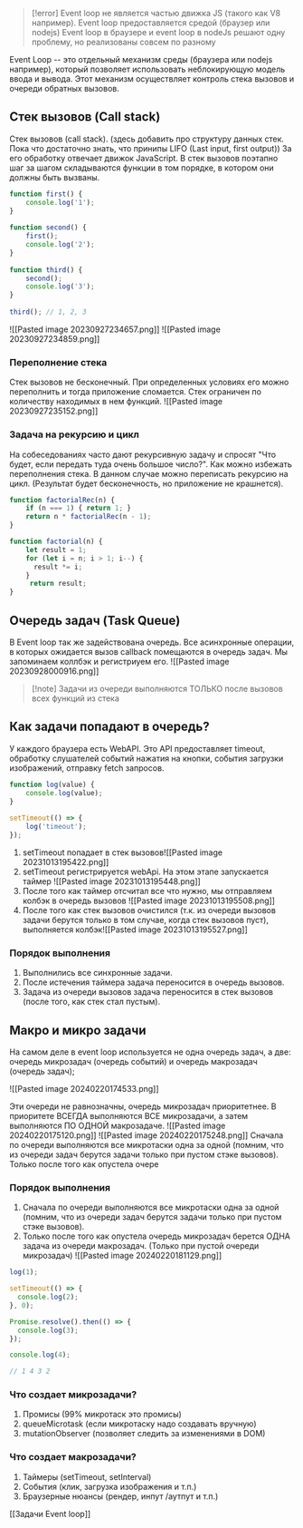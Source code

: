 >[!error] Event loop не является частью движка JS (такого как V8 например). Event loop предоставляется средой (браузер или nodejs)
>Event loop в браузере и event loop в nodeJs решают одну проблему, но реализованы совсем по разному

Event Loop -- это отдельный механизм среды (браузера или nodejs например), который позволяет использовать неблокирующую модель ввода и вывода. Этот механизм осуществляет контроль стека вызовов и очереди обратных вызовов.

## Стек вызовов (Call stack)
Стек вызовов (call stack). (здесь добавить про структуру данных стек. Пока что достаточно знать, что принипы LIFO (Last input, first output)) За его обработку отвечает движок JavaScript. В стек вызовов поэтапно шаг за шагом складываются функции в том порядке, в котором они должны быть вызваны.

```js
function first() {  
    console.log('1');  
}  
  
function second() {  
    first();  
    console.log('2');  
}  
  
function third() {  
    second();  
    console.log('3');  
}  
  
third(); // 1, 2, 3
```
![[Pasted image 20230927234657.png]]
![[Pasted image 20230927234859.png]]

### Переполнение стека
Стек вызовов не бесконечный. При определенных условиях его можно переполнить и тогда приложение сломается. Стек ограничен по количеству находимых в нем функций.
![[Pasted image 20230927235152.png]]

### Задача на рекурсию и цикл
На собеседованиях часто дают рекурсивную задачу и спросят "Что будет, если передать туда очень большое число?". Как можно избежать переполнения стека. 
В данном случае можно переписать рекурсию на цикл. (Результат будет бесконечность, но приложение не крашнется).
```js
function factorialRec(n) {  
    if (n === 1) { return 1; }  
    return n * factorialRec(n - 1);  
}  

function factorial(n) {  
    let result = 1;  
    for (let i = n; i > 1; i--) {  
      result *= i;  
    }   
     return result;  
}
```

## Очередь задач (Task Queue)
В Event loop так же задействована очередь.
Все асинхронные операции, в которых ожидается вызов callback помещаются в очередь задач. Мы запоминаем коллбэк и регистриуем его. ![[Pasted image 20230928000916.png]]
>[!note] Задачи из очереди выполняются ТОЛЬКО после вызовов всех функций из стека

## Как задачи попадают в очередь?
У каждого браузера есть WebAPI. Это API предоставляет timeout, обработку слушателей событий нажатия на кнопки, события загрузки изображений, отправку fetch запросов.
```js
function log(value) {  
    console.log(value);  
}  
  
setTimeout(() => {  
    log('timeout');  
});
```

1. setTimeout попадает в стек вызовов![[Pasted image 20231013195422.png]]
2. setTimeout регистрируется webApi. На этом этапе запускается таймер ![[Pasted image 20231013195448.png]]
3. После того как таймер отсчитал все что нужно, мы отправляем колбэк в очередь вызовов ![[Pasted image 20231013195508.png]]
4. После того как стек вызовов очистился (т.к. из очереди вызовов задачи берутся только в том случае, когда стек вызовов пуст), выполняется колбэк![[Pasted image 20231013195527.png]]
### Порядок выполнения 
1. Выполнились все синхронные задачи.
2. После истечения таймера задача переносится в очередь вызовов. 
3. Задача из очереди вызовов задача переносится в стек вызовов (после того, как стек стал пустым).

## Макро и микро задачи
На самом деле в event loop используется не одна очередь задач, а две: очередь микрозадач (очередь событий) и очередь макрозадач (очередь задач);

![[Pasted image 20240220174533.png]]

Эти очереди не равнозначны, очередь микрозадач приоритетнее. В приоритете ВСЕГДА выполняются ВСЕ микрозадачи, а затем выполняются ПО ОДНОЙ макрозадаче.
![[Pasted image 20240220175120.png]]
![[Pasted image 20240220175248.png]]
Сначала по очереди выполняются все микротаски одна за одной (помним, что из очереди задач берутся задачи только при пустом стэке вызовов). Только после того как опустела очере

### Порядок выполнения
1. Сначала по очереди выполняются все микротаски одна за одной (помним, что из очереди задач берутся задачи только при пустом стэке вызовов).
2. Только после того как опустела очередь микрозадач берется ОДНА задача из очереди макрозадач. (Только при пустой очереди микрозадач)
![[Pasted image 20240220181129.png]]


```js
log(1);

setTimeout(() => {
  console.log(2);
}, 0);

Promise.resolve().then(() => {
  console.log(3);
});

console.log(4);

// 1 4 3 2
```

### Что создает микрозадачи?
1. Промисы (99% микротаск это промисы)
2. queueMicrotask (если микротаску надо создавать вручную)
3. mutationObserver (позволяет следить за изменениями в DOM)
### Что создает макрозадачи?
1. Таймеры (setTimeout, setInterval)
2. События (клик, загрузка изображения и т.п.)
3. Браузерные нюансы (рендер, инпут /аутпут и т.п.)

[[Задачи Event loop]]